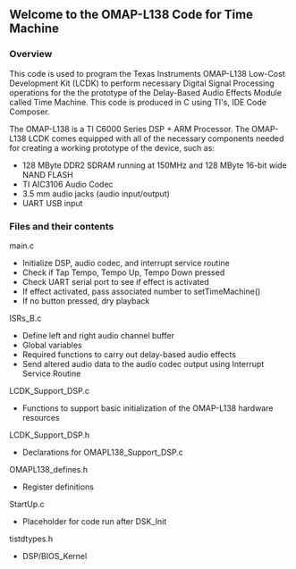 ## Welcome to the OMAP-L138 Code for Time Machine  

### Overview
This code is used to program the Texas Instruments OMAP-L138 Low-Cost Development Kit (LCDK) to perform necessary Digital Signal Processing operations for the the prototype of the Delay-Based Audio Effects Module called Time Machine. This code is produced in C using TI's, IDE Code Composer.     

The OMAP-L138 is a TI C6000 Series DSP + ARM Processor. The OMAP-L138 LCDK comes equipped with all of the necessary components needed for creating a working prototype of the device, such as:
  - 128 MByte DDR2 SDRAM running at 150MHz and 128 MByte 16-bit wide NAND FLASH
  - TI AIC3106 Audio Codec 
  - 3.5 mm audio jacks (audio input/output)
  - UART USB input
  
### Files and their contents

main.c
  - Initialize DSP, audio codec, and interrupt service routine
  - Check if Tap Tempo, Tempo Up, Tempo Down pressed
  - Check UART serial port to see if effect is activated
  - If effect activated, pass associated number to setTimeMachine()
  - If no button pressed, dry playback

ISRs_B.c
  - Define left and right audio channel buffer
  - Global variables 
  - Required functions to carry out delay-based audio effects
  - Send altered audio data to the audio codec output using Interrupt Service Routine 

LCDK_Support_DSP.c
  - Functions to support basic initialization of the OMAP-L138 hardware resources

LCDK_Support_DSP.h
  - Declarations for OMAPL138_Support_DSP.c

OMAPL138_defines.h
  - Register definitions
  
StartUp.c
  - Placeholder for code run after DSK_Init

tistdtypes.h
  - DSP/BIOS_Kernel


  
